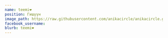 ```yaml
---
name: teemi❤️
position: Гишүүн
image_path: https://raw.githubusercontent.com/anikacircle/anikacircle.github.io/main/.images/anika-member-teemi.jpg
facebook_username:
blurb: teemi❤️
---
```

